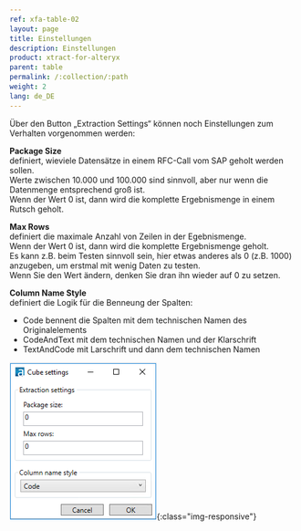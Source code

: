```yaml
---
ref: xfa-table-02
layout: page
title: Einstellungen
description: Einstellungen
product: xtract-for-alteryx
parent: table
permalink: /:collection/:path
weight: 2
lang: de_DE
---
```


Über den Button „Extraction Settings“ können noch Einstellungen zum Verhalten vorgenommen werden:

**Package Size**<br>
definiert, wieviele Datensätze in einem RFC-Call vom SAP geholt werden sollen. <br>
Werte zwischen 10.000 und 100.000 sind sinnvoll, aber nur wenn die Datenmenge entsprechend groß ist. <br>
Wenn der Wert 0 ist, dann wird die komplette Ergebnismenge in einem Rutsch geholt.

**Max Rows**<br>
definiert die maximale Anzahl von Zeilen in der Egebnismenge. <br>
Wenn der Wert 0 ist, dann wird die komplette Ergebnismenge geholt.<br>
Es kann z.B. beim Testen sinnvoll sein, hier etwas anderes als 0 (z.B. 1000) anzugeben, um erstmal mit wenig Daten zu testen.<br>
Wenn Sie den Wert ändern, denken Sie dran ihn wieder auf 0 zu setzen.<br>

**Column Name Style**<br>
definiert die Logik für die Benneung der Spalten: 
- Code bennent die Spalten mit dem technischen Namen des Originalelements 
- CodeAndText mit dem technischen Namen und der Klarschrift 
- TextAndCode mit Larschrift und dann dem technischen Namen


![Designer](/img/content/xfa/bwcube04.png){:class="img-responsive"}


